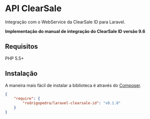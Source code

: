 # API ClearSale

Integração com o WebService da ClearSale ID para Laravel.

**Implementação do manual de integração do ClearSale ID versão 9.6**

## Requisitos

PHP 5.5+

## Instalação

A maneira mais fácil de instalar a biblioteca é através do [Composer](http://getcomposer.org/).

```JSON
{
    "require": {
        "rodrigopedra/laravel-clearsale-id": "v0.1.0"
    }
}
```
